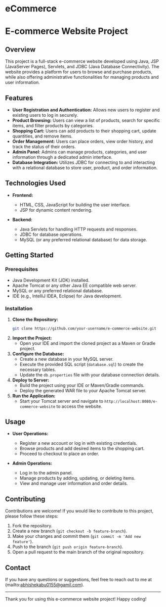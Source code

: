 # eCommerce
# E-commerce Website Project

## Overview

This project is a full-stack e-commerce website developed using Java, JSP (JavaServer Pages), Servlets, and JDBC (Java Database Connectivity). The website provides a platform for users to browse and purchase products, while also offering administrative functionalities for managing products and user information.

## Features

- **User Registration and Authentication:** Allows new users to register and existing users to log in securely.
- **Product Browsing:** Users can view a list of products, search for specific items, and filter products by categories.
- **Shopping Cart:** Users can add products to their shopping cart, update quantities, and remove items.
- **Order Management:** Users can place orders, view order history, and track the status of their orders.
- **Admin Panel:** Admins can manage products, categories, and user information through a dedicated admin interface.
- **Database Integration:** Utilizes JDBC for connecting to and interacting with a relational database to store user, product, and order information.

## Technologies Used

- **Frontend:**
  - HTML, CSS, JavaScript for building the user interface.
  - JSP for dynamic content rendering.

- **Backend:**
  - Java Servlets for handling HTTP requests and responses.
  - JDBC for database operations.
  - MySQL (or any preferred relational database) for data storage.

## Getting Started

### Prerequisites

- Java Development Kit (JDK) installed.
- Apache Tomcat or any other Java EE compatible web server.
- MySQL or any preferred relational database.
- IDE (e.g., IntelliJ IDEA, Eclipse) for Java development.

### Installation

1. **Clone the Repository:**
   ```sh
   git clone https://github.com/your-username/e-commerce-website.git
   ```
2. **Import the Project:**
   - Open your IDE and import the cloned project as a Maven or Gradle project.
3. **Configure the Database:**
   - Create a new database in your MySQL server.
   - Execute the provided SQL script (`database.sql`) to create the necessary tables.
   - Update the `db.properties` file with your database connection details.
4. **Deploy to Server:**
   - Build the project using your IDE or Maven/Gradle commands.
   - Deploy the generated WAR file to your Apache Tomcat server.
5. **Run the Application:**
   - Start your Tomcat server and navigate to `http://localhost:8080/e-commerce-website` to access the website.

## Usage

- **User Operations:**
  - Register a new account or log in with existing credentials.
  - Browse products and add desired items to the shopping cart.
  - Proceed to checkout to place an order.

- **Admin Operations:**
  - Log in to the admin panel.
  - Manage products by adding, updating, or deleting items.
  - View and manage user information and order details.

## Contributing

Contributions are welcome! If you would like to contribute to this project, please follow these steps:

1. Fork the repository.
2. Create a new branch (`git checkout -b feature-branch`).
3. Make your changes and commit them (`git commit -m 'Add new feature'`).
4. Push to the branch (`git push origin feature-branch`).
5. Open a pull request to the main branch of the original repository.

## Contact

If you have any questions or suggestions, feel free to reach out to me at (mailto:abhishekabu0155@gamil.com).

---

Thank you for using this e-commerce website project! Happy coding!
